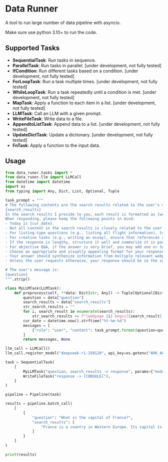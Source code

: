# Data Runner
A tool to run large number of data pipeline with asyncio.

Make sure use python 3.10+ to run the code.

## Supported Tasks

- __SequentialTask__: Run tasks in sequence.
- __ParallelTask__: Run tasks in parallel. [under development, not fully tested]
- __IfCondition__: Run different tasks based on a condition. [under development, not fully tested]
- __ForLoopTask__: Run a task multiple times. [under development, not fully tested]
- __WhileLoopTask__: Run a task repeatedly until a condition is met. [under development, not fully tested]
- __MapTask__: Apply a function to each item in a list. [under development, not fully tested]
- __LLMTask__: Call an LLM with a given prompt.
- __WriteFileTask__: Write data to a file.
- __AppendtoListTask__: Append data to a list. [under development, not fully tested]
- __UpdateDictTask__: Update a dictionary. [under development, not fully tested]
- __FnTask__: Apply a function to the input data.

## Usage

```python
from data_runer.tasks import *
from data_runer.llm import LLMCall
from datetime import datetime
import os
from typing import Any, Dict, List, Optional, Tuple

task_prompt = """
# The following contents are the search results related to the user's message:
{search_results}
In the search results I provide to you, each result is formatted as [webpage X begin]...[webpage X end], where X represents the numerical index of each article. Please cite the context at the end of the relevant sentence when appropriate. Use the citation format [citation:X] in the corresponding part of your answer. If a sentence is derived from multiple contexts, list all relevant citation numbers, such as [citation:3][citation:5]. Be sure not to cluster all citations at the end; instead, include them in the corresponding parts of the answer.
When responding, please keep the following points in mind:
- Today is {cur_date}.
- Not all content in the search results is closely related to the user's question. You need to evaluate and filter the search results based on the question.
- For listing-type questions (e.g., listing all flight information), try to limit the answer to 10 key points and inform the user that they can refer to the search sources for complete information. Prioritize providing the most complete and relevant items in the list. Avoid mentioning content not provided in the search results unless necessary.
- For creative tasks (e.g., writing an essay), ensure that references are cited within the body of the text, such as [citation:3][citation:5], rather than only at the end of the text. You need to interpret and summarize the user's requirements, choose an appropriate format, fully utilize the search results, extract key information, and generate an answer that is insightful, creative, and professional. Extend the length of your response as much as possible, addressing each point in detail and from multiple perspectives, ensuring the content is rich and thorough.
- If the response is lengthy, structure it well and summarize it in paragraphs. If a point-by-point format is needed, try to limit it to 5 points and merge related content.
- For objective Q&A, if the answer is very brief, you may add one or two related sentences to enrich the content.
- Choose an appropriate and visually appealing format for your response based on the user's requirements and the content of the answer, ensuring strong readability.
- Your answer should synthesize information from multiple relevant webpages and avoid repeatedly citing the same webpage.
- Unless the user requests otherwise, your response should be in the same language as the user's question.

# The user's message is:
{question}
""".strip()

class MyLLMTask(LLMTask):
    def preprocess(self, **data: Dict[str, Any]) -> Tuple[Optional[Dict[str, Any]], Optional[Dict[str, Any]]]:
        question = data["question"]
        search_results = data["search_results"]
        str_search_results = ""
        for i, search_result in enumerate(search_results):
            str_search_results += f"[webpage {i} begin]{search_result}[webpage {i} end]\n"
        cur_date = datetime.now().strftime("%Y-%m-%d")
        messages = [
            {"role": "user", "content": task_prompt.format(question=question, search_results=str_search_results, cur_date=cur_date)}
        ]
        return messages, None

llm_call = LLMCall()
llm_call.register_model("deepseek-r1-250120", api_key=os.getenv("ARK_API_KEY"), base_url="https://ark.cn-beijing.volces.com/api/v3/", n_workers=50)

task = SequentialTask(
    [
        MyLLMTask("question, search_results -> response", params={"model": "deepseek-r1-250120", "temperature": 0.6, "max_tokens": 16384}),
        WriteFileTask("response -> [CONSOLE]"),
    ]
)

pipeline = Pipeline(task)

results = pipeline.batch_call(
    [
        {
            "question": "What is the capital of France?",
            "search_results": [
                "France is a country in Western Europe. Its capital is Paris, which is known for its art, fashion, gastronomy and culture."
            ]
        }
    ]
)

print(results)
```
